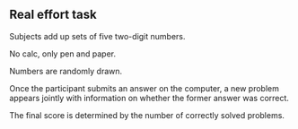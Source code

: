 


## Real effort task

Subjects add up sets of five two-digit numbers. 

No calc, only pen and paper. 

Numbers are randomly drawn. 

Once the participant submits an answer on the computer, a new problem appears jointly with information on whether the former answer was correct.

The final score is determined by the number of correctly solved problems. 